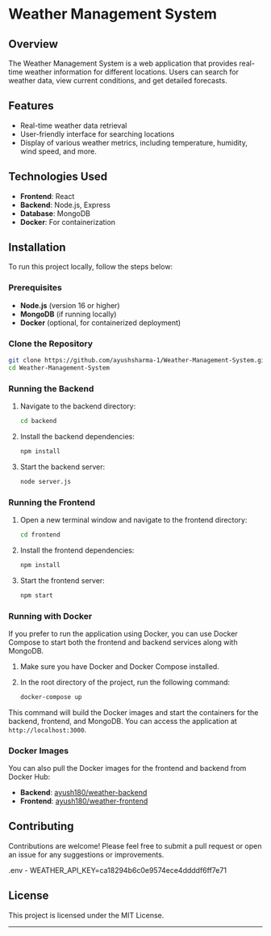 # Weather Management System

## Overview

The Weather Management System is a web application that provides real-time weather information for different locations. Users can search for weather data, view current conditions, and get detailed forecasts.

## Features

- Real-time weather data retrieval
- User-friendly interface for searching locations
- Display of various weather metrics, including temperature, humidity, wind speed, and more.

## Technologies Used

- **Frontend**: React
- **Backend**: Node.js, Express
- **Database**: MongoDB
- **Docker**: For containerization

## Installation

To run this project locally, follow the steps below:

### Prerequisites

- **Node.js** (version 16 or higher)
- **MongoDB** (if running locally)
- **Docker** (optional, for containerized deployment)

### Clone the Repository

```bash
git clone https://github.com/ayushsharma-1/Weather-Management-System.git
cd Weather-Management-System
```

### Running the Backend

1. Navigate to the backend directory:

    ```bash
    cd backend
    ```

2. Install the backend dependencies:

    ```bash
    npm install
    ```

3. Start the backend server:

    ```bash
    node server.js
    ```

### Running the Frontend

1. Open a new terminal window and navigate to the frontend directory:

    ```bash
    cd frontend
    ```

2. Install the frontend dependencies:

    ```bash
    npm install
    ```

3. Start the frontend server:

    ```bash
    npm start
    ```

### Running with Docker

If you prefer to run the application using Docker, you can use Docker Compose to start both the frontend and backend services along with MongoDB.

1. Make sure you have Docker and Docker Compose installed.

2. In the root directory of the project, run the following command:

    ```bash
    docker-compose up
    ```

This command will build the Docker images and start the containers for the backend, frontend, and MongoDB. You can access the application at `http://localhost:3000`.

### Docker Images

You can also pull the Docker images for the frontend and backend from Docker Hub:

- **Backend**: [ayush180/weather-backend](https://hub.docker.com/repository/docker/ayush180/weather-backend)
- **Frontend**: [ayush180/weather-frontend](https://hub.docker.com/repository/docker/ayush180/weather-frontend)

## Contributing

Contributions are welcome! Please feel free to submit a pull request or open an issue for any suggestions or improvements.

.env - WEATHER_API_KEY=ca18294b6c0e9574ece4ddddf6ff7e71
## License

This project is licensed under the MIT License.

---
